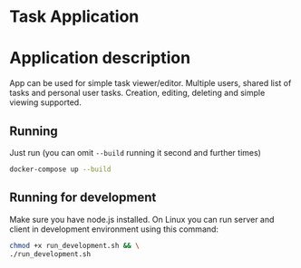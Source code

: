 # Task Application

# Application description

App can be used for simple task viewer/editor. Multiple users, shared list of tasks and personal user tasks. Creation, editing, deleting and simple viewing supported. 

## Running 

Just run (you can omit `--build` running it second and further times)

```bash 
docker-compose up --build
``` 

## Running for development 

Make sure you have node.js installed.
On Linux you can run server and client in development environment
using this command: 

```bash 
chmod +x run_development.sh && \
./run_development.sh
```
